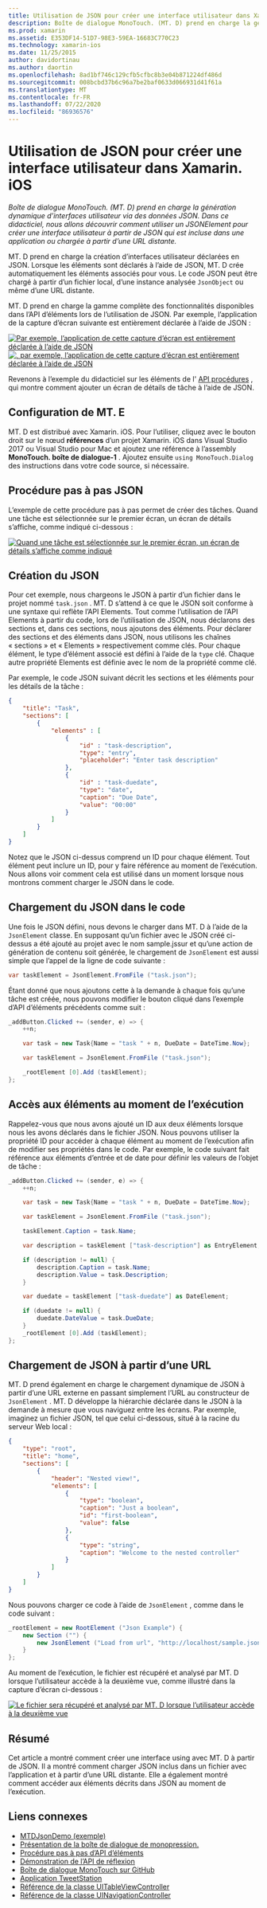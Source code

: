 ```yaml
---
title: Utilisation de JSON pour créer une interface utilisateur dans Xamarin. iOS
description: Boîte de dialogue MonoTouch. (MT. D) prend en charge la génération dynamique d’interfaces utilisateur via des données JSON. Dans ce didacticiel, nous allons découvrir comment utiliser un JSONElement pour créer une interface utilisateur à partir de JSON qui est incluse dans une application ou chargée à partir d’une URL distante.
ms.prod: xamarin
ms.assetid: E353DF14-51D7-98E3-59EA-16683C770C23
ms.technology: xamarin-ios
ms.date: 11/25/2015
author: davidortinau
ms.author: daortin
ms.openlocfilehash: 8ad1bf746c129cfb5cfbc8b3e04b871224df486d
ms.sourcegitcommit: 008bcbd37b6c96a7be2baf0633d066931d41f61a
ms.translationtype: MT
ms.contentlocale: fr-FR
ms.lasthandoff: 07/22/2020
ms.locfileid: "86936576"
---
```

# <a name="using-json-to-create-a-user-interface-in-xamarinios"></a>Utilisation de JSON pour créer une interface utilisateur dans Xamarin. iOS

_Boîte de dialogue MonoTouch. (MT. D) prend en charge la génération dynamique d’interfaces utilisateur via des données JSON. Dans ce didacticiel, nous allons découvrir comment utiliser un JSONElement pour créer une interface utilisateur à partir de JSON qui est incluse dans une application ou chargée à partir d’une URL distante._

MT. D prend en charge la création d’interfaces utilisateur déclarées en JSON. Lorsque les éléments sont déclarés à l’aide de JSON, MT. D crée automatiquement les éléments associés pour vous. Le code JSON peut être chargé à partir d’un fichier local, d’une instance analysée `JsonObject` ou même d’une URL distante.

MT. D prend en charge la gamme complète des fonctionnalités disponibles dans l’API d’éléments lors de l’utilisation de JSON. Par exemple, l’application de la capture d’écran suivante est entièrement déclarée à l’aide de JSON :

[ ![ Par exemple, l’application de cette capture d’écran est entièrement déclarée à l’aide de JSON](json-element-walkthrough-images/01-load-from-file.png)](json-element-walkthrough-images/01-load-from-file.png#lightbox) [ ![ , par exemple, l’application de cette capture d’écran est entièrement déclarée à l’aide de JSON](json-element-walkthrough-images/01-load-from-file.png)](json-element-walkthrough-images/01-load-from-file.png#lightbox)

Revenons à l’exemple du didacticiel sur les éléments de l' [API procédures](~/ios/user-interface/monotouch.dialog/elements-api-walkthrough.md) , qui montre comment ajouter un écran de détails de tâche à l’aide de JSON.

## <a name="setting-up-mtd"></a>Configuration de MT. E

MT. D est distribué avec Xamarin. iOS. Pour l’utiliser, cliquez avec le bouton droit sur le nœud **références** d’un projet Xamarin. iOS dans Visual Studio 2017 ou Visual Studio pour Mac et ajoutez une référence à l’assembly **MonoTouch. boîte de dialogue-1** . Ajoutez ensuite `using MonoTouch.Dialog` des instructions dans votre code source, si nécessaire.

## <a name="json-walkthrough"></a>Procédure pas à pas JSON

L’exemple de cette procédure pas à pas permet de créer des tâches. Quand une tâche est sélectionnée sur le premier écran, un écran de détails s’affiche, comme indiqué ci-dessous :

 [![Quand une tâche est sélectionnée sur le premier écran, un écran de détails s’affiche comme indiqué](json-element-walkthrough-images/03-task-list.png)](json-element-walkthrough-images/03-task-list.png#lightbox)

## <a name="creating-the-json"></a>Création du JSON

Pour cet exemple, nous chargeons le JSON à partir d’un fichier dans le projet nommé `task.json` . MT. D s’attend à ce que le JSON soit conforme à une syntaxe qui reflète l’API Elements. Tout comme l’utilisation de l’API Elements à partir du code, lors de l’utilisation de JSON, nous déclarons des sections et, dans ces sections, nous ajoutons des éléments. Pour déclarer des sections et des éléments dans JSON, nous utilisons les chaînes « sections » et « Elements » respectivement comme clés. Pour chaque élément, le type d’élément associé est défini à l’aide de la `type` clé. Chaque autre propriété Elements est définie avec le nom de la propriété comme clé.

Par exemple, le code JSON suivant décrit les sections et les éléments pour les détails de la tâche :

```json
{
    "title": "Task",
    "sections": [
        {
            "elements" : [
                {
                    "id" : "task-description",
                    "type": "entry",
                    "placeholder": "Enter task description"
                },
                {
                    "id" : "task-duedate",
                    "type": "date",
                    "caption": "Due Date",
                    "value": "00:00"
                }
            ]
        }
    ]
}
```

Notez que le JSON ci-dessus comprend un ID pour chaque élément. Tout élément peut inclure un ID, pour y faire référence au moment de l’exécution. Nous allons voir comment cela est utilisé dans un moment lorsque nous montrons comment charger le JSON dans le code.

## <a name="loading-the-json-in-code"></a>Chargement du JSON dans le code

Une fois le JSON défini, nous devons le charger dans MT. D à l’aide de la `JsonElement` classe. En supposant qu’un fichier avec le JSON créé ci-dessus a été ajouté au projet avec le nom sample.jssur et qu’une action de génération de contenu soit générée, le chargement de `JsonElement` est aussi simple que l’appel de la ligne de code suivante :

```csharp
var taskElement = JsonElement.FromFile ("task.json");
```

Étant donné que nous ajoutons cette à la demande à chaque fois qu’une tâche est créée, nous pouvons modifier le bouton cliqué dans l’exemple d’API d’éléments précédents comme suit :

```csharp
_addButton.Clicked += (sender, e) => {
    ++n;

    var task = new Task{Name = "task " + n, DueDate = DateTime.Now};

    var taskElement = JsonElement.FromFile ("task.json");

    _rootElement [0].Add (taskElement);
};
```

## <a name="accessing-elements-at-runtime"></a>Accès aux éléments au moment de l’exécution

Rappelez-vous que nous avons ajouté un ID aux deux éléments lorsque nous les avons déclarés dans le fichier JSON. Nous pouvons utiliser la propriété ID pour accéder à chaque élément au moment de l’exécution afin de modifier ses propriétés dans le code. Par exemple, le code suivant fait référence aux éléments d’entrée et de date pour définir les valeurs de l’objet de tâche :

```csharp
_addButton.Clicked += (sender, e) => {
    ++n;

    var task = new Task{Name = "task " + n, DueDate = DateTime.Now};

    var taskElement = JsonElement.FromFile ("task.json");

    taskElement.Caption = task.Name;

    var description = taskElement ["task-description"] as EntryElement;

    if (description != null) {
        description.Caption = task.Name;
        description.Value = task.Description;       
    }

    var duedate = taskElement ["task-duedate"] as DateElement;

    if (duedate != null) {                
        duedate.DateValue = task.DueDate;
    }
    _rootElement [0].Add (taskElement);
};
```

## <a name="loading-json-from-a-url"></a>Chargement de JSON à partir d’une URL

MT. D prend également en charge le chargement dynamique de JSON à partir d’une URL externe en passant simplement l’URL au constructeur de `JsonElement` . MT. D développe la hiérarchie déclarée dans le JSON à la demande à mesure que vous naviguez entre les écrans. Par exemple, imaginez un fichier JSON, tel que celui ci-dessous, situé à la racine du serveur Web local :

```json
{
    "type": "root",
    "title": "home",
    "sections": [
        {
            "header": "Nested view!",
            "elements": [
                {
                    "type": "boolean",
                    "caption": "Just a boolean",
                    "id": "first-boolean",
                    "value": false
                },
                {
                    "type": "string",
                    "caption": "Welcome to the nested controller"
                }
            ]
        }
    ]
}
```

Nous pouvons charger ce code à l’aide de `JsonElement` , comme dans le code suivant :

```csharp
_rootElement = new RootElement ("Json Example") {
    new Section ("") {
        new JsonElement ("Load from url", "http://localhost/sample.json")
    }
};
```

Au moment de l’exécution, le fichier est récupéré et analysé par MT. D lorsque l’utilisateur accède à la deuxième vue, comme illustré dans la capture d’écran ci-dessous :

 [![Le fichier sera récupéré et analysé par MT. D lorsque l’utilisateur accède à la deuxième vue](json-element-walkthrough-images/04-json-web-example.png)](json-element-walkthrough-images/04-json-web-example.png#lightbox)

## <a name="summary"></a>Résumé

Cet article a montré comment créer une interface using avec MT. D à partir de JSON. Il a montré comment charger JSON inclus dans un fichier avec l’application et à partir d’une URL distante. Elle a également montré comment accéder aux éléments décrits dans JSON au moment de l’exécution.

## <a name="related-links"></a>Liens connexes

- [MTDJsonDemo (exemple)](https://docs.microsoft.com/samples/xamarin/ios-samples/mtdjsondemo)
- [Présentation de la boîte de dialogue de monopression.](~/ios/user-interface/monotouch.dialog/index.md)
- [Procédure pas à pas d’API d’éléments](~/ios/user-interface/monotouch.dialog/elements-api-walkthrough.md)
- [Démonstration de l’API de réflexion](~/ios/user-interface/monotouch.dialog/reflection-api-walkthrough.md)
- [Boîte de dialogue MonoTouch sur GitHub](https://github.com/migueldeicaza/MonoTouch.Dialog)
- [Application TweetStation](https://github.com/migueldeicaza/TweetStation)
- [Référence de la classe UITableViewController](https://developer.apple.com/library/ios/#DOCUMENTATION/UIKit/Reference/UITableViewController_Class/Reference/Reference.html)
- [Référence de la classe UINavigationController](https://developer.apple.com/library/ios/#documentation/UIKit/Reference/UINavigationController_Class/Reference/Reference.html)
